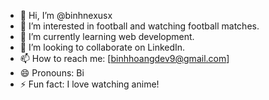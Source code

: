 - 👋 Hi, I’m @binhnexusx  
- 👀 I’m interested in football and watching football matches.  
- 🌱 I’m currently learning web development.  
- 💞️ I’m looking to collaborate on LinkedIn.  
- 📫 How to reach me: [binhhoangdev9@gmail.com]  
- 😄 Pronouns: Bi  
- ⚡ Fun fact: I love watching anime!  

<!---
binhnexusx/binhnexusx is a ✨ special ✨ repository because its `README.md` (this file) appears on your GitHub profile.  
You can click the Preview link to take a look at your changes.
--->

